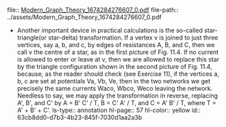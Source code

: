 file:: [Modern_Graph_Theory_1674284276607_0.pdf](../assets/Modern_Graph_Theory_1674284276607_0.pdf)
file-path:: ../assets/Modern_Graph_Theory_1674284276607_0.pdf

- Another important device in practical calculations is the so-called star-triangle(or star-delta) transformation. If a vertex v is joined to just three vertices, say a, b, and c, by edges of resistances A, B, and C, then we call v the centre of a star, as in the first picture of Fig. 11.4. If no current is allowed to enter or leave at v, then we are allowed to replace this star by the triangle configuration shown in the second picture of Fig. 11.4, because, as the reader should check (see Exercise 11), if the vertices a, b, c are set at potentials Va, Vb, Ve, then in the two networks we get precisely the same currents Waco, Wbco, Weco leaving the network. Needless to say, we may apply the transformation in reverse, replacing A', B', and C' by A = B' C' / T, B = C' A' / T, and C = A' B' / T, where T = A' + B' + C'.
  ls-type:: annotation
  hl-page:: 57
  hl-color:: yellow
  id:: 63cb8dd0-d7b3-4b23-845f-7030d1aa2a3b